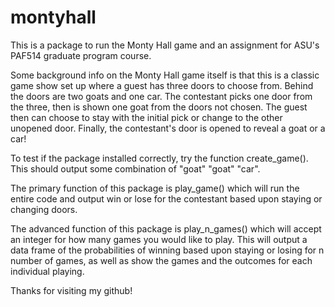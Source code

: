 # montyhall
This is a package to run the Monty Hall game and an assignment for ASU's PAF514 graduate program course. 

Some background info on the Monty Hall game itself is that this is a classic game show set up where a guest
has three doors to choose from. Behind the doors are two goats and one car. The contestant picks one door from
the three, then is shown one goat from the doors not chosen. The guest then can choose to stay with the initial
pick or change to the other unopened door. Finally, the contestant's door is opened to reveal a goat or a car!

To test if the package installed correctly, try the function create_game(). This should output some combination of
"goat" "goat" "car". 

The primary function of this package is play_game() which will run the entire code and output win or lose for
the contestant based upon staying or changing doors.

The advanced function of this package is play_n_games() which will accept an integer for how many games you
would like to play. This will output a data frame of the probabilities of winning based upon staying or losing 
for n number of games, as well as show the games and the outcomes for each individual playing.

Thanks for visiting my github! 
